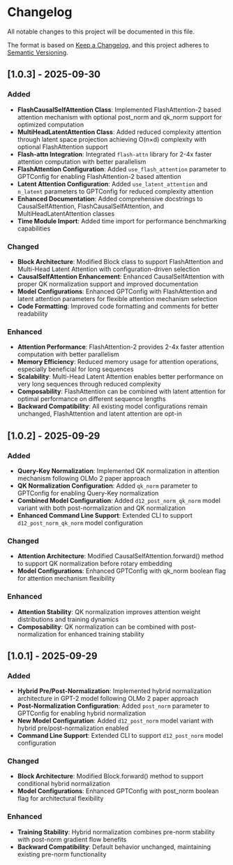 # Changelog

All notable changes to this project will be documented in this file.

The format is based on [Keep a Changelog](https://keepachangelog.com/en/1.0.0/),
and this project adheres to [Semantic Versioning](https://semver.org/spec/v2.0.0.html).

## [1.0.3] - 2025-09-30

### Added
- **FlashCausalSelfAttention Class**: Implemented FlashAttention-2 based attention mechanism with optional post_norm and qk_norm support for optimized computation
- **MultiHeadLatentAttention Class**: Added reduced complexity attention through latent space projection achieving O(n×d) complexity with optional FlashAttention support
- **Flash-attn Integration**: Integrated `flash-attn` library for 2-4x faster attention computation with better parallelism
- **FlashAttention Configuration**: Added `use_flash_attention` parameter to GPTConfig for enabling FlashAttention-2 based attention
- **Latent Attention Configuration**: Added `use_latent_attention` and `n_latent` parameters to GPTConfig for reduced complexity attention
- **Enhanced Documentation**: Added comprehensive docstrings to CausalSelfAttention, FlashCausalSelfAttention, and MultiHeadLatentAttention classes
- **Time Module Import**: Added time import for performance benchmarking capabilities

### Changed
- **Block Architecture**: Modified Block class to support FlashAttention and Multi-Head Latent Attention with configuration-driven selection
- **CausalSelfAttention Enhancement**: Enhanced CausalSelfAttention with proper QK normalization support and improved documentation
- **Model Configurations**: Enhanced GPTConfig with FlashAttention and latent attention parameters for flexible attention mechanism selection
- **Code Formatting**: Improved code formatting and comments for better readability

### Enhanced
- **Attention Performance**: FlashAttention-2 provides 2-4x faster attention computation with better parallelism
- **Memory Efficiency**: Reduced memory usage for attention operations, especially beneficial for long sequences  
- **Scalability**: Multi-Head Latent Attention enables better performance on very long sequences through reduced complexity
- **Composability**: FlashAttention can be combined with latent attention for optimal performance on different sequence lengths
- **Backward Compatibility**: All existing model configurations remain unchanged, FlashAttention and latent attention are opt-in

## [1.0.2] - 2025-09-29

### Added
- **Query-Key Normalization**: Implemented QK normalization in attention mechanism following OLMo 2 paper approach
- **QK Normalization Configuration**: Added `qk_norm` parameter to GPTConfig for enabling Query-Key normalization
- **Combined Model Configuration**: Added `d12_post_norm_qk_norm` model variant with both post-normalization and QK normalization
- **Enhanced Command Line Support**: Extended CLI to support `d12_post_norm_qk_norm` model configuration

### Changed
- **Attention Architecture**: Modified CausalSelfAttention.forward() method to support QK normalization before rotary embedding
- **Model Configurations**: Enhanced GPTConfig with qk_norm boolean flag for attention mechanism flexibility

### Enhanced
- **Attention Stability**: QK normalization improves attention weight distributions and training dynamics
- **Composability**: QK normalization can be combined with post-normalization for enhanced training stability

## [1.0.1] - 2025-09-29

### Added
- **Hybrid Pre/Post-Normalization**: Implemented hybrid normalization architecture in GPT-2 model following OLMo 2 paper approach
- **Post-Normalization Configuration**: Added `post_norm` parameter to GPTConfig for enabling hybrid normalization
- **New Model Configuration**: Added `d12_post_norm` model variant with hybrid pre/post-normalization enabled
- **Command Line Support**: Extended CLI to support `d12_post_norm` model configuration

### Changed
- **Block Architecture**: Modified Block.forward() method to support conditional hybrid normalization
- **Model Configurations**: Enhanced GPTConfig with post_norm boolean flag for architectural flexibility

### Enhanced
- **Training Stability**: Hybrid normalization combines pre-norm stability with post-norm gradient flow benefits
- **Backward Compatibility**: Default behavior unchanged, maintaining existing pre-norm functionality


